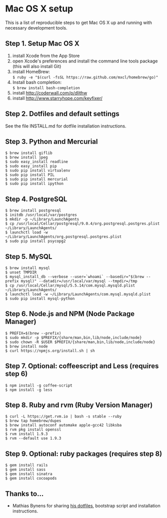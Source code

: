 # Mac OS X setup

This is a list of reproducible steps to get Mac OS X up and running with necessary development tools.


## Step 1. Setup Mac OS X
1. install Xcode from the App Store
2. open Xcode's preferences and install the command line tools package (this will also install Git)
3. install HomeBrew:  
   `$ ruby -e "$(curl -fsSL https://raw.github.com/mxcl/homebrew/go)"`
4. Install bash completion:  
   `$ brew install bash-completion`
5. install http://coderwall.com/p/dlithw
6. install http://www.starryhope.com/keyfixer/


## Step 2. Dotfiles and default settings
See the file INSTALL.md for dotfile installation instructions.


## Step 3. Python and Mercurial
    $ brew install giflib
    $ brew install jpeg
    $ sudo easy_install readline
    $ sudo easy_install pip
    $ sudo pip install virtualenv
    $ sudo pip install PIL
    $ sudo pip install mercurial
    $ sudo pip install ipython


## Step 4. PostgreSQL
    $ brew install postgresql
    $ initdb /usr/local/var/postgres
    $ mkdir -p ~/Library/LaunchAgents
    $ cp /usr/local/Cellar/postgresql/9.0.4/org.postgresql.postgres.plist ~/Library/LaunchAgents/
    $ launchctl load -w ~/Library/LaunchAgents/org.postgresql.postgres.plist
    $ sudo pip install psycopg2


## Step 5. MySQL
    $ brew install mysql
    $ unset TMPDIR
    $ mysql_install_db --verbose --user=`whoami` --basedir="$(brew --prefix mysql)" --datadir=/usr/local/var/mysql --tmpdir=/tmp
    $ cp /usr/local/Cellar/mysql/5.5.14/com.mysql.mysqld.plist ~/Library/LaunchAgents/
    $ launchctl load -w ~/Library/LaunchAgents/com.mysql.mysqld.plist
    $ sudo pip install mysql-python


## Step 6. Node.js and NPM (Node Package Manager)
    $ PREFIX=$(brew --prefix)
    $ sudo mkdir -p $PREFIX/{share/man,bin,lib/node,include/node}
    $ sudo chown -R $USER $PREFIX/{share/man,bin,lib/node,include/node}
    $ brew install node
    $ curl https://npmjs.org/install.sh | sh


## Step 7. Optional: coffeescript and Less (requires step 6)
    $ npm install -g coffee-script
    $ npm install -g less


## Step 8. Ruby and rvm (Ruby Version Manager)
    $ curl -L https://get.rvm.io | bash -s stable --ruby
    $ brew tap homebrew/dupes
    $ brew install autoconf automake apple-gcc42 libksba
    $ rvm pkg install openssl
    $ rvm install 1.9.3
    $ rvm --default use 1.9.3


## Step 9. Optional: ruby packages (requires step 8)
    $ gem install rails
    $ gem install sass
    $ gem install sinatra
    $ gem install cocoapods


## Thanks to...
* Mathias Bynens for sharing [his dotfiles](https://github.com/mathiasbynens/dotfiles), bootstrap script and installation instructions.
